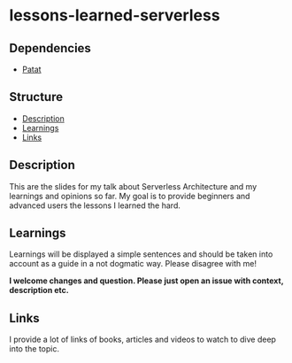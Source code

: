# lessons-learned-serverless

## Dependencies

- [Patat][patat]

## Structure

- [Description][description]
- [Learnings][learnings]
- [Links][links]

## Description
This are the slides for my talk about Serverless Architecture and my learnings and opinions so far. My goal is to provide beginners and advanced users the lessons I learned the hard.

## Learnings
Learnings will be displayed a simple sentences and should be taken into account as a guide in a not dogmatic way. Please disagree with me!

**I welcome changes and question. Please just open an issue with context, description etc.**

## Links
I provide a lot of links of books, articles and videos to watch to dive deep into the topic.

[patat]: https://github.com/jaspervdj/patat

[description]: #description
[learnings]: #learnings
[links]: #links
